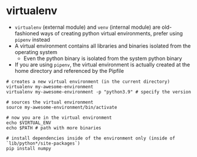 # virtualenv

- `virtualenv` (external module) and `venv` (internal module) are old-fashioned ways of creating python virtual environments, prefer using `pipenv` instead
- A virtual environment contains all libraries and binaries isolated from the operating system
  - Even the python binary is isolated from the system python binary
- If you are using `pipenv`, the virtual environment is actually created at the home directory and referenced by the Pipfile

```shell
# creates a new virtual environment (in the current directory)
virtualenv my-awesome-environment
virtualenv my-awesome-environment -p "python3.9" # specify the version

# sources the virtual environment
source my-awesome-environment/bin/activate

# now you are in the virtual environment
echo $VIRTUAL_ENV
echo $PATH # path with more binaries

# install dependencies inside of the environment only (inside of `lib/python*/site-packages`)
pip install numpy
```
